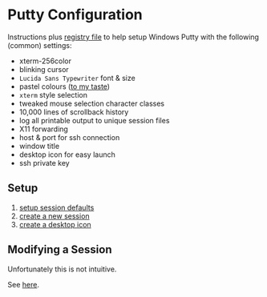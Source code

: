 # Putty Configuration

Instructions plus [registry file](Default_Settings.reg) to help setup Windows Putty with the following (common) settings:

- xterm-256color
- blinking cursor
- `Lucida Sans Typewriter` font & size
- pastel colours ([to my taste](colour_notes.md))
- `xterm` style selection
- tweaked mouse selection character classes
- 10,000 lines of scrollback history
- log all printable output to unique session files
- X11 forwarding
- host & port for ssh connection
- window title
- desktop icon for easy launch
- ssh private key

## Setup

1. [setup session defaults](setup_defaults.md)
1. [create a new session](create_session.md)
1. [create a desktop icon](create_icon.md)

## Modifying a Session

Unfortunately this is not intuitive.

See [here](modify_session.md).